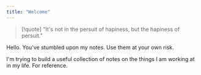 ```yaml
---
title: "Welcome"
---
```


> [!quote]
> "It's not in the persuit of hapiness, but the hapiness of persuit."

Hello. You've stumbled upon my notes. Use them at your own risk.

I'm trying to build a useful collection of notes on the things I am working at in my life. For reference.